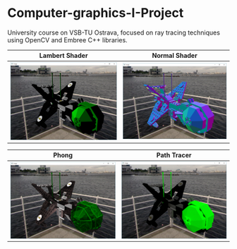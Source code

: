 # Computer-graphics-I-Project
University course on VSB-TU Ostrava, focused on ray tracing techniques using OpenCV and Embree C++ libraries.

| Lambert Shader                                                                                                            | Normal Shader                                                                                                          |
|--------------------------------------------------------------------------------------------------------------------|-----------------------------------------------------------------------------------------------------------------|
| ![lambert](https://raw.githubusercontent.com/BraweGit/Computer-graphics-I-Project/master/IMG/lambert_textures.PNG "Lambert Shader") | ![normal](https://raw.githubusercontent.com/BraweGit/Computer-graphics-I-Project/master/IMG/normal.PNG "Normal Shader") |

| Phong                                                                                                         | Path Tracer                                                                                                  |
|---------------------------------------------------------------------------------------------------------------|--------------------------------------------------------------------------------------------------------------|
| ![phong](https://raw.githubusercontent.com/BraweGit/Computer-graphics-I-Project/master/IMG/phong_cubemap_reflect_refract_ss.PNG "Phong Shader") | ![path](https://raw.githubusercontent.com/BraweGit/Computer-graphics-I-Project/master/IMG/pt_importance_sampling_green_plastic_transparent.PNG "Phong Shader") |

